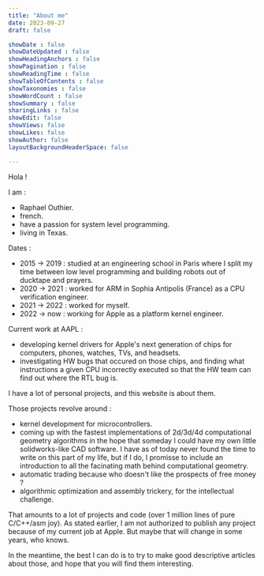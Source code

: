 ```yaml
---
title: "About me"
date: 2023-09-27
draft: false

showDate : false
showDateUpdated : false
showHeadingAnchors : false
showPagination : false
showReadingTime : false
showTableOfContents : false
showTaxonomies : false 
showWordCount : false
showSummary : false
sharingLinks : false
showEdit: false
showViews: false
showLikes: false
showAuthor: false
layoutBackgroundHeaderSpace: false

---
```


Hola !

I am :
- Raphael Outhier.
- french.
- have a passion for system level programming.
- living in Texas.

Dates :
- 2015 -> 2019 : studied at an engineering school in Paris where I split my time between low level programming and building robots out of ducktape and prayers.
- 2020 -> 2021 : worked for ARM in Sophia Antipolis (France) as a CPU verification engineer.
- 2021 -> 2022 : worked for myself.
- 2022 -> now  : working for Apple as a platform kernel engineer.

Current work at AAPL :
- developing kernel drivers for Apple's next generation of chips for computers, phones, watches, TVs, and headsets.
- investigating HW bugs that occured on those chips, and finding what instructions a given CPU incorrectly executed so that the HW team can find out where the RTL bug is.

I have a lot of personal projects, and this website is about them.

Those projects revolve around :
- kernel development for microcontrollers.
- coming up with the fastest implementations of 2d/3d/4d computational geometry algorithms in the hope that someday I could have my own little solidworks-like CAD software. I have as of today never found the time to write on this part of my life, but if I do, I promisse to include an introduction to all the facinating math behind computational geometry.  
- automatic trading because who doesn't like the prospects of free money ?
- algorithmic optimization and assembly trickery, for the intellectual challenge.

That amounts to a lot of projects and code (over 1 million lines of pure C/C++/asm joy). As stated earlier, I am not authorized to publish any project because of my current job at Apple. But maybe that will change in some years, who knows.

In the meantime, the best I can do is to try to make good descriptive articles about those, and hope that you will find them interesting.


